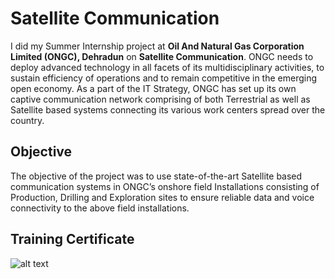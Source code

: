 # Satellite Communication

I did my Summer Internship project at **Oil And Natural Gas Corporation Limited (ONGC), Dehradun** on **Satellite Communication**. ONGC needs to deploy advanced technology in all facets of its multidisciplinary activities, to sustain efficiency of operations and to remain competitive in the emerging open economy. As a part of the IT Strategy, ONGC has set up its own captive communication network comprising of both Terrestrial as well as Satellite based systems connecting its various work centers spread over the country.                

## Objective
The objective of the project was to use state-of-the-art Satellite based communication systems in ONGC’s onshore field Installations consisting of Production, Drilling and Exploration sites to ensure reliable data and voice connectivity to the above field installations.

## Training Certificate

![alt text](https://github.com/yugkrish/InternshipProject/blob/master/IMG_E2416.JPG)
